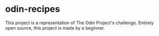 # odin-recipes
This project is a representation of The Odin Project's challenge. Entirely open source, this project is made by a beginner.

